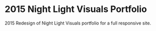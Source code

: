 # 2015 Night Light Visuals Portfolio

2015 Redesign of Night Light Visuals portfolio for a full responsive site.
